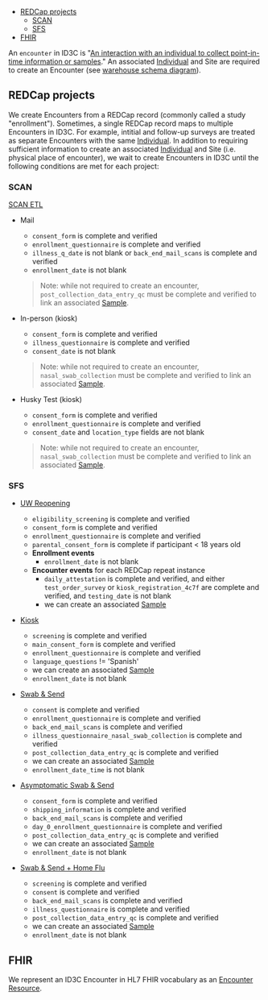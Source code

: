 - [REDCap projects](#redcap-projects)
  - [SCAN](#scan)
  - [SFS](#sfs)
- [FHIR](#fhir)

An `encounter` in ID3C is "[An interaction with an individual to collect point-in-time information or samples](https://github.com/seattleflu/id3c/blob/c5ee5b8d9dbd87a89213f5044a1632cecefd4e7f/schema/deploy/warehouse/encounter.sql#L25)."
An associated [Individual] and Site are required to create an Encounter (see [warehouse schema diagram]).

## REDCap projects
We create Encounters from a REDCap record (commonly called a study "enrollment").
Sometimes, a single REDCap record maps to multiple Encounters in ID3C.
For example, intitial and follow-up surveys are treated as separate Encounters with the same [Individual].
In addition to requiring sufficient information to create an associated [Individual] and Site (i.e. physical place of encounter), we wait to create Encounters in ID3C until the following conditions are met for each project:

### SCAN
[SCAN ETL]
- Mail
  - `consent_form` is complete and verified
  - `enrollment_questionnaire` is complete and verified
  - `illness_q_date` is not blank or `back_end_mail_scans` is complete and verified
  - `enrollment_date` is not blank

  > Note: while not required to create an encounter, `post_collection_data_entry_qc` must be complete and verified to link an associated [Sample].

- In-person (kiosk)
  - `consent_form` is complete and verified
  - `illness_questionnaire` is complete and verified
  - `consent_date` is not blank
  > Note: while not required to create an encounter, `nasal_swab_collection` must be complete and verified to link an associated [Sample].

- Husky Test (kiosk)
  - `consent_form` is complete and verified
  - `enrollment_questionnaire` is complete and verified
  - `consent_date` and `location_type` fields are not blank
  > Note: while not required to create an encounter, `nasal_swab_collection` must be complete and verified to link an associated [Sample].

### SFS
- [UW Reopening]
  - `eligibility_screening` is complete and verified
  - `consent_form` is complete and verified
  - `enrollment_questionnaire` is complete and verified
  - `parental_consent_form` is complete if participant < 18 years old
  - **Enrollment events**
    - `enrollment_date` is not blank
  - **Encounter events** for each REDCap repeat instance
    - `daily_attestation` is complete and verified, and either `test_order_survey` or `kiosk_registration_4c7f` are complete and verified, and `testing_date` is not blank
    - we can create an associated [Sample]

- [Kiosk]
  - `screening` is complete and verified
  - `main_consent_form` is complete and verified
  - `enrollment_questionnaire` is complete and verified
  - `language_questions` != 'Spanish'
  - we can create an associated [Sample]
  - `enrollment_date` is not blank

- [Swab & Send]
  - `consent` is complete and verified
  - `enrollment_questionnaire` is complete and verified
  - `back_end_mail_scans` is complete and verified
  - `illness_questionnaire_nasal_swab_collection` is complete and verified
  - `post_collection_data_entry_qc` is complete and verified
  - we can create an associated [Sample]
  - `enrollment_date_time` is not blank

- [Asymptomatic Swab & Send]
  - `consent_form` is complete and verified
  - `shipping_information` is complete and verified
  - `back_end_mail_scans` is complete and verified
  - `day_0_enrollment_questionnaire` is complete and verified
  - `post_collection_data_entry_qc` is complete and verified
  - we can create an associated [Sample]
  - `enrollment_date` is not blank

- [Swab & Send + Home Flu]
  - `screening` is complete and verified
  - `consent` is complete and verified
  - `back_end_mail_scans` is complete and verified
  - `illness_questionnaire` is complete and verified
  - `post_collection_data_entry_qc` is complete and verified
  - we can create an associated [Sample]
  - `enrollment_date` is not blank

## FHIR
We represent an ID3C Encounter in HL7 FHIR vocabulary as an [Encounter Resource].

[Individual]: individuals
[warehouse schema diagram]: https://github.com/seattleflu/documentation/blob/master/id3c-warehouse-schema.pdf
[Sample]: samples
[SCAN ETL]: https://github.com/seattleflu/id3c-customizations/blob/master/lib/seattleflu/id3c/cli/command/etl/redcap_det_scan.py
[Kiosk]: https://github.com/seattleflu/id3c-customizations/blob/master/lib/seattleflu/id3c/cli/command/etl/redcap_det_kiosk.py
[Swab & Send]: https://github.com/seattleflu/id3c-customizations/blob/master/lib/seattleflu/id3c/cli/command/etl/redcap_det_swab_n_send.py
[Asymptomatic Swab & Send]: https://github.com/seattleflu/id3c-customizations/blob/master/lib/seattleflu/id3c/cli/command/etl/redcap_det_asymptomatic_swab_n_send.py
[Swab & Send + Home Flu]: https://github.com/seattleflu/id3c-customizations/blob/master/lib/seattleflu/id3c/cli/command/etl/redcap_det_swab_and_home_flu.py
[Encounter Resource]: https://www.hl7.org/fhir/encounter.html
[UW Reopening]: https://github.com/seattleflu/id3c-customizations/blob/master/lib/seattleflu/id3c/cli/command/etl/redcap_det_uw_reopening.py
